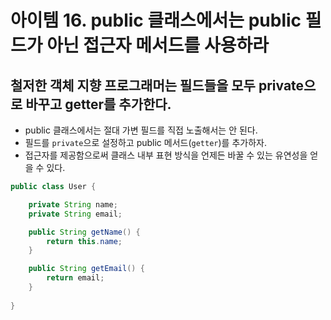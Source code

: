 # 아이템 16. public 클래스에서는 public 필드가 아닌 접근자 메서드를 사용하라

## 철저한 객체 지향 프로그래머는 필드들을 모두 private으로 바꾸고 getter를 추가한다.
* public 클래스에서는 절대 가변 필드를 직접 노출해서는 안 된다.
* 필드를 `private`으로 설정하고 public 메서드(`getter`)를 추가하자.
* 접근자를 제공함으로써 클래스 내부 표현 방식을 언제든 바꿀 수 있는 유연성을 얻을 수 있다.

```java
public class User {

    private String name;
    private String email;

    public String getName() {
        return this.name;
    }

    public String getEmail() {
        return email;
    }
    
}
```
